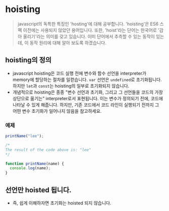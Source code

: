 # hoisting

> javascript의 독특한 특징인 'hosting'에 대해 공부합니다.
> 'hoisting'은 ES6 스펙 이전에는 사용되지 않았던 용어입니다.
> 또한, 'hoist'라는 단어는 한국어로 '감아 올리기'라는 의미를 갖고 있습니다.
> 이미 단어에서 추측할 수 있는 동작이 있는데, 이 동작 원리에 대해 알아 보도록 하겠습니다.

## hoisting의 정의

- javascript hoisting은 코드 실행 전에 변수와 함수 선언을 interpreter가 memory에 할당하는 절차를 일컫습니다. `var` 선언은 `undefined`로 초기화됩니다. 하지만 `let`과 `const`는 hoisting의 일부로 초기화되지 않습니다.
- 개념적으로 hoisting은 종종 "변수 선언과 초기화, 그리고 그 선언들을 코드의 가장 상단으로 옮기는" interpreter로서 표현됩니다. 이는 변수가 정의되기 전에, 코드에 나타날 수 있게 해줍니다. 하지만, 기존 코드에서 코드 라인이 실행되기 전까지 그 어떤 변수 초기화가 일어나지 않음을 참고하세요.

### 예제

```javascript
printName("lee");

/*
The result of the code above is: "lee"
*/

function printName(name) {
  console.log(name);
}
```

## 선언만 hoisted 됩니다.

- 즉, 쉽게 이해하자면 초기화는 hoisted 되지 않습니다.
